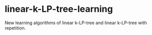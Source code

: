 # linear-k-LP-tree-learning
New learning algorithms of linear k-LP-tree and linear k-LP-tree with repetition.
